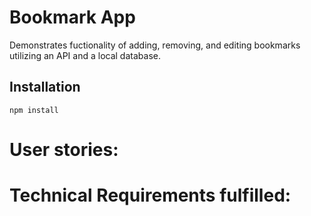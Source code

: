 # Bookmark App
Demonstrates fuctionality of adding, removing, and editing bookmarks utilizing an API and a local database. 


## Installation
````
npm install
````
# User stories:


# Technical Requirements fulfilled:

